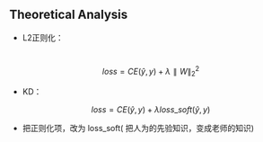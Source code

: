 ## Theoretical Analysis

+ L2正则化：

​	
$$
loss=CE\left ( \widehat{y} ,y \right ) + \lambda \parallel W \parallel_{2}^{2}
$$

+ KD：

$$
loss=CE\left ( \widehat{y} ,y \right ) +\lambda loss\_soft\left ( \widehat{y} ,y \right )
$$

+  把正则化项，改为 loss_soft( 把人为的先验知识，变成老师的知识)